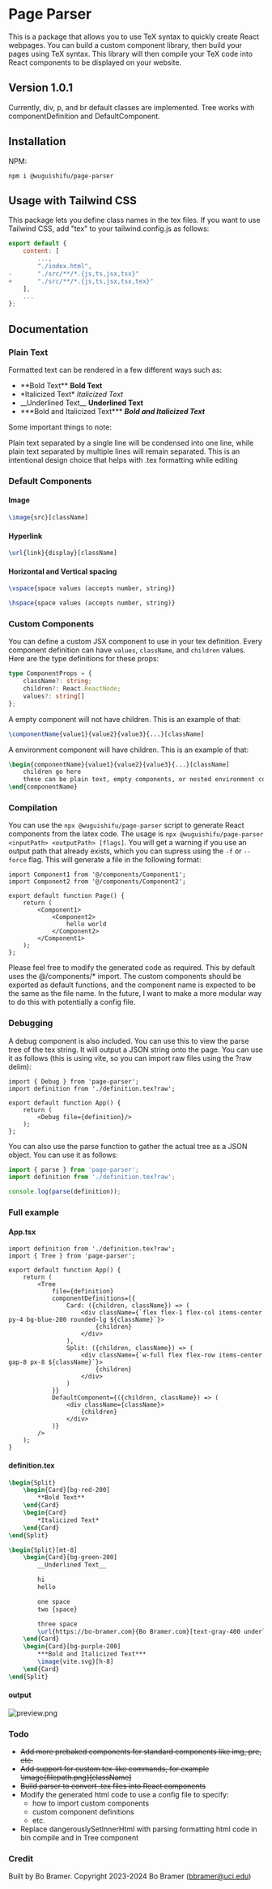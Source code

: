 # Page Parser

This is a package that allows you to use TeX syntax to quickly create React webpages. You can build a custom component library, then build your pages using TeX syntax. This library will then compile your TeX code into React components to be displayed on your website.

## Version 1.0.1

Currently, div, p, and br default classes are implemented. Tree works with componentDefinition and DefaultComponent.

## Installation

NPM:

```.
npm i @wuguishifu/page-parser
```

## Usage with Tailwind CSS

This package lets you define class names in the tex files. If you want to use Tailwind CSS, add "tex" to your tailwind.config.js as follows:

```js
export default {
    content: [
        ...,
        "./index.html",
-       "./src/**/*.{js,ts,jsx,tsx}"
+       "./src/**/*.{js,ts,jsx,tsx,tex}"
    ],
    ...
};
```

## Documentation

### Plain Text

Formatted text can be rendered in a few different ways such as:

- \*\*Bold Text\*\* **Bold Text**
- \*Italicized Text\* *Italicized Text*
- \_\_Underlined Text\_\_ **Underlined Text**
- \*\*\*Bold and Italicized Text\*\*\* ***Bold and Italicized Text***

Some important things to note:

Plain text separated by a single line will be condensed into one line, while plain text separated by multiple lines will remain separated. This is an intentional design choice that helps with .tex formatting while editing

### Default Components

#### Image

```tex
\image{src}[className]
```

#### Hyperlink

```tex
\url{link}{display}[className]
```

#### Horizontal and Vertical spacing

```tex
\vspace{space values (accepts number, string)}
```

```tex
\hspace{space values (accepts number, string)}
```

### Custom Components

You can define a custom JSX component to use in your tex definition. Every component definition can have `values`, `className`, and `children` values. Here are the type definitions for these props:

```ts
type ComponentProps = {
    className?: string;
    children?: React.ReactNode;
    values?: string[]
};
```

A empty component will not have children. This is an example of that:

```tex
\componentName{value1}{value2}{value3}{...}[className]
```

A environment component will have children. This is an example of that:

```tex
\begin{componentName}{value1}{value2}{value3}{...}[className]
    children go here
    these can be plain text, empty components, or nested environment components
\end{componentName}
```

### Compilation

You can use the `npx @wuguishifu/page-parser` script to generate React components from the latex code. The usage is `npx @wuguishifu/page-parser <inputPath> <outputPath> [flags]`. You will get a warning if you use an output path that already exists, which you can supress using the `-f` or `--force` flag. This will generate a file in the following format:

```tsx
import Component1 from '@/components/Component1';
import Component2 from '@/components/Component2';

export default function Page() {
    return (
        <Component1>
            <Component2>
                hello world
            </Component2>
        </Component1>
    );
};
```

Please feel free to modify the generated code as required. This by default uses the @/components/* import. The custom components should be exported as default functions, and the component name is expected to be the same as the file name. In the future, I want to make a more modular way to do this with potentially a config file.

### Debugging

A debug component is also included. You can use this to view the parse tree of the tex string. It will output a JSON string onto the page. You can use it as follows (this is using vite, so you can import raw files using the ?raw delim):

```tsx
import { Debug } from 'page-parser';
import definition from './definition.tex?raw';

export default function App() {
    return (
        <Debug file={definition}/>
    );
};
```

You can also use the parse function to gather the actual tree as a JSON object. You can use it as follows:

```ts
import { parse } from 'page-parser';
import definition from './definition.tex?raw';

console.log(parse(definition));
```

### Full example

#### App.tsx

```tsx
import definition from './definition.tex?raw';
import { Tree } from 'page-parser';

export default function App() {
    return (
        <Tree
            file={definition}
            componentDefinitions={{
                Card: ({children, className}) => (
                    <div className={`flex flex-1 flex-col items-center py-4 bg-blue-200 rounded-lg ${className}`}>
                        {children}
                    </div>
                ),
                Split: ({children, className}) => (
                    <div className={`w-full flex flex-row items-center gap-8 px-8 ${className}`}>
                        {children}
                    </div>
                )
            }}
            DefaultComponent={({children, className}) => (
                <div className={className}>
                    {children}
                </div>
            )}
        />
    );
}
```

#### definition.tex

```tex
\begin{Split}
    \begin{Card}[bg-red-200]
        **Bold Text**
    \end{Card}
    \begin{Card}
        *Italicized Text*
    \end{Card}
\end{Split}

\begin{Split}[mt-8]
    \begin{Card}[bg-green-200]
        __Underlined Text__

        hi
        hello

        one space
        two {space}

        three space
        \url{https://bo-bramer.com}{Bo Bramer.com}[text-gray-400 underline]
    \end{Card}
    \begin{Card}[bg-purple-200]
        ***Bold and Italicized Text***
        \image{vite.svg}[h-8]
    \end{Card}
\end{Split}
```

#### output

![preview.png](preview.png)

### Todo

- ~~Add more prebaked components for standard components like img, pre, etc.~~
- ~~Add support for custom tex-like commands, for example \image{filepath.png}[className]~~
- ~~Build parser to convert .tex files into React components~~
- Modify the generated html code to use a config file to specify:
  - how to import custom components
  - custom component definitions
  - etc.
- Replace dangerouslySetInnerHtml with parsing formatting html code in bin compile and in Tree component

### Credit

Built by Bo Bramer. Copyright 2023-2024 Bo Bramer (<bbramer@uci.edu>)
